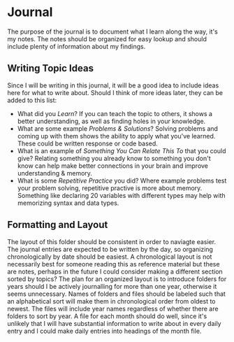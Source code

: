# Journal
The purpose of the journal is to document what I learn along the way, it's my notes.
The notes should be organized for easy lookup and should include plenty of information about my findings.

## Writing Topic Ideas
Since I will be writing in this journal, it will be a good idea to include ideas here for what to write about.
Should I think of more ideas later, they can be added to this list:
- What did you *Learn*? If you can teach the topic to others, it shows a better understanding, as well as finding holes in your knowledge.
- What are some example *Problems & Solutions*? Solving problems and coming up with them shows the ability to apply what you've learned. These could be written response or code based.
- What is an example of *Something You Can Relate This To* that you could give? Relating something you already know to something you don't know can help make better connections in your brain and improve understanding & memory.
- What is some *Repetitive Practice* you did? Where example problems test your problem solving, repetitive practive is more about memory. Something like declaring 20 variables with different types may help with memorizing syntax and data types.

## Formatting and Layout
The layout of this folder should be consistent in order to naviagte easier.
The journal entries are expected to be written by the day, so organizing chronologically by date should be easiest.
A chronological layout is not necessarily best for someone reading this as reference material but these are notes, perhaps in the future I could consider making a different section sorted by topics?
The plan for an organized layout is to introduce folders for years should I be actively journalling for more than one year, otherwise it seems unnecessary.
Names of folders and files should be labeled such that an alphabetical sort will make them in chronological order from oldest to newest.
The files will include year names regardless of whether there are folders to sort by year.
A file for each month should do well, since it's unlikely that I will have substantial information to write about in every daily entry and I could make daily entries into headings of the month file.
